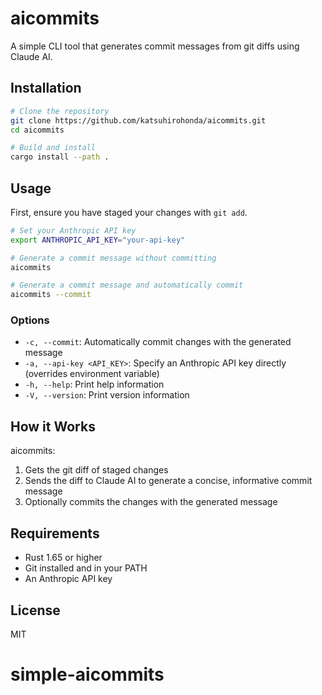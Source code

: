 # aicommits

A simple CLI tool that generates commit messages from git diffs using Claude AI.

## Installation

```bash
# Clone the repository
git clone https://github.com/katsuhirohonda/aicommits.git
cd aicommits

# Build and install
cargo install --path .
```

## Usage

First, ensure you have staged your changes with `git add`.

```bash
# Set your Anthropic API key
export ANTHROPIC_API_KEY="your-api-key"

# Generate a commit message without committing
aicommits

# Generate a commit message and automatically commit
aicommits --commit
```

### Options

- `-c, --commit`: Automatically commit changes with the generated message
- `-a, --api-key <API_KEY>`: Specify an Anthropic API key directly (overrides environment variable)
- `-h, --help`: Print help information
- `-V, --version`: Print version information

## How it Works

aicommits:

1. Gets the git diff of staged changes
2. Sends the diff to Claude AI to generate a concise, informative commit message
3. Optionally commits the changes with the generated message

## Requirements

- Rust 1.65 or higher
- Git installed and in your PATH
- An Anthropic API key

## License

MIT
# simple-aicommits
